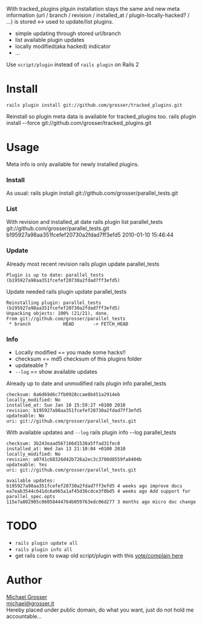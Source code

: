 With tracked_plugins plguin installation stays the same and new meta information
(url / branch / revision / installed_at / plugin-locally-hacked? / ...) is stored <-> used to update/list plugins.

 - simple updating through stored url/branch
 - list available plugin updates
 - locally modified(aka hacked) indicator
 - ...

Use `script/plugin` instead of `rails plugin` on Rails 2

# Install
    rails plugin install git://github.com/grosser/tracked_plugins.git
Reinstall so plugin meta data is available for tracked_plugins too.
    rails plugin install --force git://github.com/grosser/tracked_plugins.git

# Usage
Meta info is only available for newly installed plugins.


### Install
As usual:
    rails plugin install git://github.com/grosser/parallel_tests.git

### List
With revision and installed_at date
    rails plugin list
    parallel_tests git://github.com/grosser/parallel_tests.git b195927a98aa351fcefef20730a2fdad7ff3efd5 2010-01-10 15:46:44

### Update
Already most recent revision
    rails plugin update parallel_tests

    Plugin is up to date: parallel_tests (b195927a98aa351fcefef20730a2fdad7ff3efd5)

Update needed
    rails plugin update parallel_tests

    Reinstalling plugin: parallel_tests (b195927a98aa351fcefef20730a2fdad7ff3efd5)
    Unpacking objects: 100% (21/21), done.
    From git://github.com/grosser/parallel_tests
     * branch            HEAD       -> FETCH_HEAD

### Info
 - Locally modified == you made some hacks!!
 - checksum == md5 checksum of this plugins folder
 - updateable ?
 - `--log` == show available updates

Already up to date and unmodified
    rails plugin info parallel_tests

    checksum: 8a6d69d6c7fb0928ccae8b451a2914eb
    locally_modified: No
    installed_at: Sun Jan 10 15:59:27 +0100 2010
    revision: b195927a98aa351fcefef20730a2fdad7ff3efd5
    updateable: No
    uri: git://github.com/grosser/parallel_tests.git

With available updates and `--log`
    rails plugin info --log parallel_tests

    checksum: 3b243eaad567166d1538a5ffad31fec8
    installed_at: Wed Jan 13 21:10:04 +0100 2010
    locally_modified: No
    revision: a0741c68326d42b726a2ec3c3780d8559fa8404b
    updateable: Yes
    uri: git://github.com/grosser/parallel_tests.git

    available updates:
    b195927a98aa351fcefef20730a2fdad7ff3efd5 4 weeks ago improve docs
    ea7eab3544c641dc6a965a1af45d36cdce3f0bd5 4 weeks ago Add support for parallel_spec.opts
    115e7a802905c06058444764b059763edc06d277 3 months ago micro doc change

# TODO
 - `rails plugin update all`
 - `rails plugin info all`
 - get rails core to swap old script/plugin with this [vote/complain here](https://rails.lighthouseapp.com/projects/8994/tickets/4069-add-plugin-info-update-list-as-tracked_plugins-does)

Author
======
[Michael Grosser](http://grosser.it)<br/>
michael@grosser.it<br/>
Hereby placed under public domain, do what you want, just do not hold me accountable...
